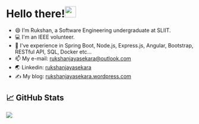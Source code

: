 # Hello there!<img src="https://raw.githubusercontent.com/MartinHeinz/MartinHeinz/master/wave.gif" width="30px">
<!--
**rukshan99/rukshan99** is a ✨ _special_ ✨ repository because its `README.md` (this file) appears on your GitHub profile.-->

- 😄 I’m Rukshan, a Software Engineering undergraduate at SLIIT.
- 💻 I'm an IEEE volunteer.
- 🌱 I've experience in Spring Boot, Node.js, Express.js, Angular, Bootstrap, RESTful API, SQL, Docker etc...
- 📫 My e-mail: rukshanjayasekara@outlook.com
- 🌏 Linkedin: [rukshanjayasekara](https://www.linkedin.com/in/rukshanjayasekara)
- ✍️ My blog: [rukshanjayasekara.wordpress.com](https://www.rukshanjayasekara.wordpress.com)

## &#x1f4c8; GitHub Stats

<img align="center" src="https://github-readme-stats.vercel.app/api/top-langs/?username=rukshan99&hide=css,html&title_color=ffffff&text_color=c9cacc&icon_color=2bbc8a&bg_color=1d1f21" />


